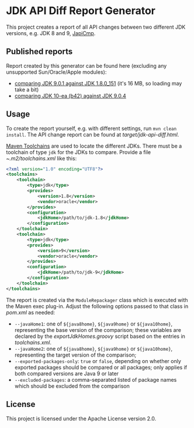# JDK API Diff Report Generator

This project creates a report of all API changes between two different JDK versions, e.g. JDK 8 and 9, [JapiCmp](https://github.com/siom79/japicmp).

## Published reports

Report created by this generator can be found here (excluding any unsupported Sun/Oracle/Apple modules):

* [comparing JDK 9.0.1 against JDK 1.8.0_151](https://gunnarmorling.github.io/jdkapidiff/jdk8-jdk9-api-diff.html)
(it's 16 MB, so loading may take a bit)
* [comparing JDK 10-ea (b42) against JDK 9.0.4](https://gunnarmorling.github.io/jdkapidiff/jdk9-jdk10-api-diff.html)

## Usage

To create the report yourself, e.g. with different settings, run `mvn clean install`.
The API change report can be found at _target/jdk-api-diff.html_.

[Maven Toolchains](https://maven.apache.org/guides/mini/guide-using-toolchains.html) are used to locate the different JDKs.
There must be a toolchain of type `jdk` for the JDKs to compare.
Provide a file _~.m2/toolchains.xml_ like this:

```xml
<?xml version="1.0" encoding="UTF8"?>
<toolchains>
    <toolchain>
        <type>jdk</type>
        <provides>
            <version>1.8</version>
            <vendor>oracle</vendor>
        </provides>
        <configuration>
            <jdkHome>/path/to/jdk-1.8</jdkHome>
        </configuration>
    </toolchain>
    <toolchain>
        <type>jdk</type>
        <provides>
            <version>9</version>
            <vendor>oracle</vendor>
        </provides>
        <configuration>
            <jdkHome>/path/to/jdk-9</jdkHome>
        </configuration>
    </toolchain>
</toolchains>
```

The report is created via the `ModuleRepackager` class which is executed with the Maven exec plug-in.
Adjust the following options passed to that class in _pom.xml_ as needed:

* `--javaHome1`: one of `${java8home}`, `${java9home}` or `${java10home}`, representing the base version
of the comparison; these variables are declared by the _exportJdkHomes.groovy_ script based on the entries in _toolchains.xml_.
* `--javaHome2`: one of `${java8home}`, `${java9home}` or `${java10home}`, representing the target version
of the comparison;
* `--exported-packages-only`: `true` or `false`, depending on whether only exported packages should be compared
or all packages; only applies if both compared versions are Java 9 or later
* `--excluded-packages`: a comma-separated listed of package names which should be excluded from the comparison

## License

This project is licensed under the Apache License version 2.0.
